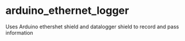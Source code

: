 arduino_ethernet_logger
=======================

Uses Arduino ethershet shield and datalogger shield to record and pass information